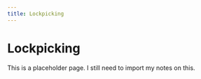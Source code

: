 ```yaml
---
title: Lockpicking
---
```


# Lockpicking

This is a placeholder page. I still need to import my notes on this.


